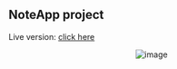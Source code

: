 ## NoteApp project

Live version: [click here](https://viktoriarad.github.io/note-app-project/)

<div align="center">

![image](https://user-images.githubusercontent.com/50045118/72679681-a9c36a00-3ab1-11ea-819a-52d38f1344d6.png)

</div>